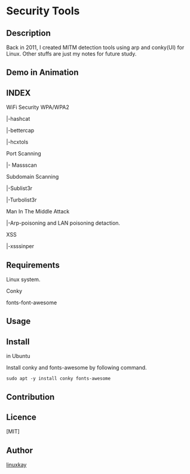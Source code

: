 # Security Tools 

## Description
Back in 2011, I created MITM detection tools using arp and conky(UI) for Linux. Other stuffs are just my notes for future study.
## Demo in Animation

## INDEX

WiFi Security WPA/WPA2

 |-hashcat

 |-bettercap

 |-hcxtols

Port Scanning

 |- Massscan

Subdomain Scanning

 |-Sublist3r

 |-Turbolist3r

Man In The Middle Attack

 |-Arp-poisoning and LAN poisoning detaction.

XSS 

 |-xsssinper

## Requirements

Linux system.

Conky

fonts-font-awesome

## Usage

## Install

in Ubuntu

Install conky and fonts-awesome by following command.

`sudo apt -y install conky fonts-awesome`

## Contribution

## Licence

[MIT]

## Author

[linuxkay](https://github.com/linuxkay)
